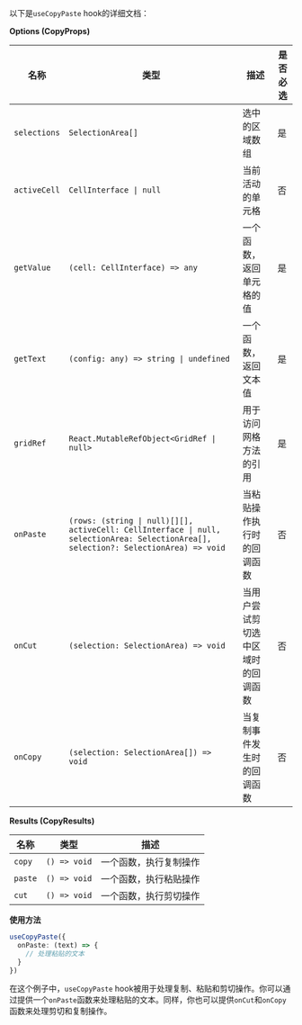 以下是`useCopyPaste` hook的详细文档：

**Options (CopyProps)**

| 名称 | 类型 | 描述 | 是否必选 |
| --- | --- | --- | --- |
| `selections` | `SelectionArea[]` | 选中的区域数组 | 是 |
| `activeCell` | `CellInterface \| null` | 当前活动的单元格 | 否 |
| `getValue` | `(cell: CellInterface) => any` | 一个函数，返回单元格的值 | 是 |
| `getText` | `(config: any) => string \| undefined` | 一个函数，返回文本值 | 是 |
| `gridRef` | `React.MutableRefObject<GridRef \| null>` | 用于访问网格方法的引用 | 是 |
| `onPaste` | `(rows: (string \| null)[][], activeCell: CellInterface \| null, selectionArea: SelectionArea[], selection?: SelectionArea) => void` | 当粘贴操作执行时的回调函数 | 否 |
| `onCut` | `(selection: SelectionArea) => void` | 当用户尝试剪切选中区域时的回调函数 | 否 |
| `onCopy` | `(selection: SelectionArea[]) => void` | 当复制事件发生时的回调函数 | 否 |

**Results (CopyResults)**

| 名称 | 类型 | 描述 |
| --- | --- | --- |
| `copy` | `() => void` | 一个函数，执行复制操作 |
| `paste` | `() => void` | 一个函数，执行粘贴操作 |
| `cut` | `() => void` | 一个函数，执行剪切操作 |

**使用方法**

```typescript
useCopyPaste({
  onPaste: (text) => {
    // 处理粘贴的文本
  }
})
```

在这个例子中，`useCopyPaste` hook被用于处理复制、粘贴和剪切操作。你可以通过提供一个`onPaste`函数来处理粘贴的文本。同样，你也可以提供`onCut`和`onCopy`函数来处理剪切和复制操作。
